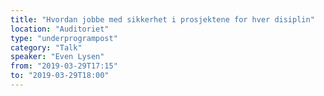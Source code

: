 ```yaml
---
title: "Hvordan jobbe med sikkerhet i prosjektene for hver disiplin"
location: "Auditoriet"
type: "underprogrampost"
category: "Talk"
speaker: "Even Lysen"
from: "2019-03-29T17:15"
to: "2019-03-29T18:00"
---
```

